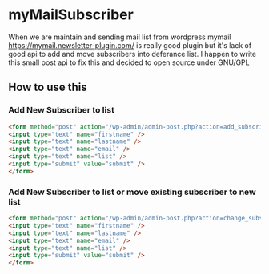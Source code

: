 # myMailSubscriber
When we are maintain and sending mail list from wordpress mymail https://mymail.newsletter-plugin.com/ is really good plugin but it's lack of good api to add and move subscribers into deferance list. I happen to write this small post api to fix this and decided to open source under GNU/GPL

## How to use this
### Add New Subscriber to list
```html
<form method="post" action="/wp-admin/admin-post.php?action=add_subscriber_to_list">
<input type="text" name="firstname" />
<input type="text" name="lastname" />
<input type="text" name="email" />
<input type="text" name="list" />
<input type="submit" value="submit" />
</form>
```
### Add New Subscriber to list or move existing subscriber to new list
```html
<form method="post" action="/wp-admin/admin-post.php?action=change_subscriber_list">
<input type="text" name="firstname" />
<input type="text" name="lastname" />
<input type="text" name="email" />
<input type="text" name="list" />
<input type="submit" value="submit" />
</form>
```
